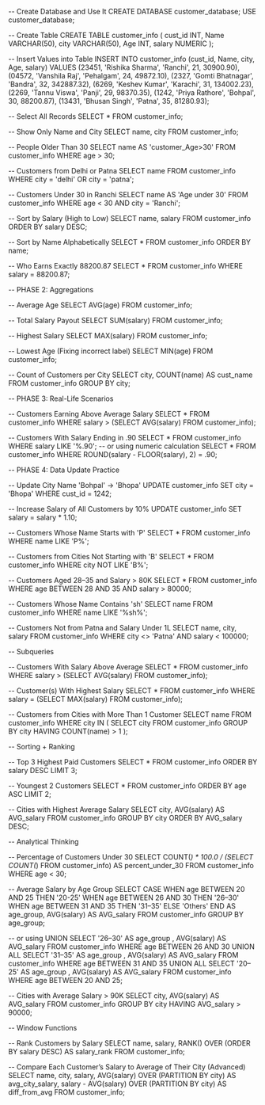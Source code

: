 -- Create Database and Use It
CREATE DATABASE customer_database;
USE customer_database;

-- Create Table
CREATE TABLE customer_info (
    cust_id INT,
    Name VARCHAR(50),
    city VARCHAR(50),
    Age INT,
    salary NUMERIC
);

-- Insert Values into Table
INSERT INTO customer_info (cust_id, Name, city, Age, salary)
VALUES
    (23451, 'Rishika Sharma', 'Ranchi', 21, 30900.90),
    (04572, 'Vanshila Raj', 'Pehalgam', 24, 49872.10),
    (2327,  'Gomti Bhatnagar', 'Bandra', 32, 342887.32),
    (6269,  'Keshev Kumar', 'Karachi', 31, 134002.23),
    (2269,  'Tannu Viswa', 'Panji', 29, 98370.35),
    (1242,  'Priya Rathore', 'Bohpal', 30, 88200.87),
    (13431, 'Bhusan Singh', 'Patna', 35, 81280.93);

-- Select All Records
SELECT * FROM customer_info;

-- Show Only Name and City
SELECT name, city FROM customer_info;

-- People Older Than 30
SELECT name AS 'customer_Age>30' FROM customer_info WHERE age > 30;

-- Customers from Delhi or Patna
SELECT name FROM customer_info WHERE city = 'delhi' OR city = 'patna';

-- Customers Under 30 in Ranchi
SELECT name AS 'Age under 30' FROM customer_info WHERE age < 30 AND city = 'Ranchi';

-- Sort by Salary (High to Low)
SELECT name, salary FROM customer_info ORDER BY salary DESC;

-- Sort by Name Alphabetically
SELECT * FROM customer_info ORDER BY name;

-- Who Earns Exactly 88200.87
SELECT * FROM customer_info WHERE salary = 88200.87;

-- PHASE 2: Aggregations

-- Average Age
SELECT AVG(age) FROM customer_info;

-- Total Salary Payout
SELECT SUM(salary) FROM customer_info;

-- Highest Salary
SELECT MAX(salary) FROM customer_info;

-- Lowest Age (Fixing incorrect label)
SELECT MIN(age) FROM customer_info;

-- Count of Customers per City
SELECT city, COUNT(name) AS cust_name FROM customer_info GROUP BY city;

-- PHASE 3: Real-Life Scenarios

-- Customers Earning Above Average Salary
SELECT * FROM customer_info WHERE salary > (SELECT AVG(salary) FROM customer_info);

-- Customers With Salary Ending in .90
SELECT * FROM customer_info WHERE salary LIKE '%.90';
-- or using numeric calculation
SELECT * FROM customer_info WHERE ROUND(salary - FLOOR(salary), 2) = .90;

-- PHASE 4: Data Update Practice

-- Update City Name 'Bohpal' → 'Bhopa'
UPDATE customer_info SET city = 'Bhopa' WHERE cust_id = 1242;

-- Increase Salary of All Customers by 10%
UPDATE customer_info SET salary = salary * 1.10;

-- Customers Whose Name Starts with 'P'
SELECT * FROM customer_info WHERE name LIKE 'P%';

-- Customers from Cities Not Starting with 'B'
SELECT * FROM customer_info WHERE city NOT LIKE 'B%';

-- Customers Aged 28–35 and Salary > 80K
SELECT * FROM customer_info WHERE age BETWEEN 28 AND 35 AND salary > 80000;

-- Customers Whose Name Contains 'sh'
SELECT name FROM customer_info WHERE name LIKE '%sh%';

-- Customers Not from Patna and Salary Under 1L
SELECT name, city, salary FROM customer_info WHERE city <> 'Patna' AND salary < 100000;

-- Subqueries

-- Customers With Salary Above Average
SELECT * FROM customer_info WHERE salary > (SELECT AVG(salary) FROM customer_info);

-- Customer(s) With Highest Salary
SELECT * FROM customer_info WHERE salary = (SELECT MAX(salary) FROM customer_info);

-- Customers from Cities with More Than 1 Customer
SELECT name FROM customer_info 
WHERE city IN (
    SELECT city FROM customer_info 
    GROUP BY city 
    HAVING COUNT(name) > 1
);

-- Sorting + Ranking

-- Top 3 Highest Paid Customers
SELECT * FROM customer_info ORDER BY salary DESC LIMIT 3;

-- Youngest 2 Customers
SELECT * FROM customer_info ORDER BY age ASC LIMIT 2;

-- Cities with Highest Average Salary
SELECT city, AVG(salary) AS AVG_salary FROM customer_info 
GROUP BY city 
ORDER BY AVG_salary DESC;

-- Analytical Thinking

-- Percentage of Customers Under 30
SELECT COUNT(*) * 100.0 / (SELECT COUNT(*) FROM customer_info) AS percent_under_30
FROM customer_info WHERE age < 30;

-- Average Salary by Age Group
SELECT 
    CASE
        WHEN age BETWEEN 20 AND 25 THEN '20-25'
        WHEN age BETWEEN 26 AND 30 THEN '26–30'
        WHEN age BETWEEN 31 AND 35 THEN '31–35'
        ELSE 'Others'
    END AS age_group,
    AVG(salary) AS AVG_salary
FROM customer_info
GROUP BY age_group;

-- or using UNION
SELECT '26–30' AS age_group , AVG(salary) AS AVG_salary FROM customer_info WHERE age BETWEEN 26 AND 30
UNION ALL 
SELECT '31–35' AS age_group , AVG(salary) AS AVG_salary FROM customer_info WHERE age BETWEEN 31 AND 35
UNION ALL 
SELECT '20–25' AS age_group , AVG(salary) AS AVG_salary FROM customer_info WHERE age BETWEEN 20 AND 25;

-- Cities with Average Salary > 90K
SELECT city, AVG(salary) AS AVG_salary FROM customer_info 
GROUP BY city 
HAVING AVG_salary > 90000;

-- Window Functions

-- Rank Customers by Salary
SELECT name, salary, RANK() OVER (ORDER BY salary DESC) AS salary_rank 
FROM customer_info;

-- Compare Each Customer’s Salary to Average of Their City (Advanced)
SELECT 
    name,
    city,
    salary,
    AVG(salary) OVER (PARTITION BY city) AS avg_city_salary,
    salary - AVG(salary) OVER (PARTITION BY city) AS diff_from_avg
FROM customer_info;

